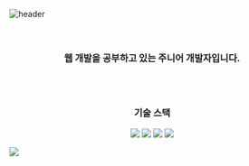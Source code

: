 ![header](https://capsule-render.vercel.app/api?type=waving&color=6FC7E1&fontColor=363636&height=200&section=header&text=Peter's%20Github&fontSize=90)\
<br>
<br>
<h3 align="center">웹 개발을 공부하고 있는 주니어 개발자입니다.</h3>
<br>
<br>
<h3 align="center">기술 스택</h3>
<p align="center">   
  <img src="https://img.shields.io/badge/Ruby-CC342D?style=flat-square&logo=Ruby&logoColor=white" />
  <img src="https://img.shields.io/badge/Ruby%20on%20Rails-CC0000?style=flat-square&logo=Ruby%20on%20Rails&logoColor=white" />
  <img src="https://img.shields.io/badge/PostgreSQL-4169E1?style=flat-square&logo=PostgreSQL&logoColor=white" />
  <img src="https://img.shields.io/badge/JavaScript-F7DF1E?style=flat-square&logo=JavaScript&logoColor=white" />
</p>
<img src="https://capsule-render.vercel.app/api?type=waving&color=6FC7E1&height=200&section=footer" />
